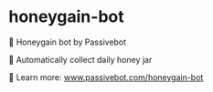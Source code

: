 # honeygain-bot
🐍 Honeygain bot by Passivebot

🍯 Automatically collect daily honey jar

📖 Learn more: www.passivebot.com/honeygain-bot




